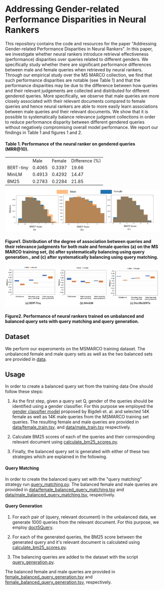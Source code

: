 # Addressing Gender-related Performance Disparities in Neural Rankers

This repository contains the code and resources for the paper 
"Addressing Gender-related Performance Disparities in Neural Rankers". 
In this paper, we investigate whether neural rankers introduce retrieval 
effectiveness (performance) disparities over queries related to different genders.
We specifically study whether there are significant performance differences between
male and female queries when retrieved by neural rankers. Through our empirical 
study over the MS MARCO collection, we find that such performance disparities are
notable (see Table 1) and that the performance disparities may be due to the difference between
how queries and their relevant judgements are collected and distributed for 
different gendered queries.  More specifically, we observe that male queries
are more closely associated with their relevant documents compared to female
queries and hence neural rankers are able to more easily learn associations
between male queries and their relevant documents. We show that it is possible
to systematically balance relevance judgment collections in order to reduce
performance disparity between different gendered queries without negatively 
compromising overall model performance.
We report our findings in Table 1 and figures 1 and 2.
#### Table 1. Performance of the neural ranker on gendered queries (MRR@10).
<table style= margin-left:auto;margin-right:auto;">
    <tr>
        <td></td>
        <td>Male</td>
        <td>Female</td>
        <td>Difference (%)</td>
    </tr>
    <tr>
        <td>BERT-tiny</td>
        <td>0.4065</td>
        <td> 0.3397</td>
        <td>19.66</td>
    </tr>
    <tr>
        <td>MiniLM</td>
        <td>0.4913</td>
        <td>0.4292</td>
        <td>14.47</td>
    </tr>
    <tr>
        <td>BM25</td>
        <td>0.2783</td>
        <td>0.2284</td>
        <td>21.85</td>
    </tr>
</table>

<p align="center">
    <img src="images/distributions.png", width="775", alt="Workflow Diagram">
</p>

#### Figure1. Distribution of the degree of association between queries and their relevance judgments for both male and female queries (a) on the MS MARCO training set, (b) after systematically balancing using query generation., and (c) after systematically balancing using query matching.

<p align="center">
    <img src="images/performance_results.png", width="775", alt="Workflow Diagram">
</p>

#### Figure2. Performance of neural rankers trained on unbalanced and balanced query sets with query matching and query generation.

## Dataset

We perform our experoments on the MSMARCO training dataset. The unbalanced female and male query sets as well as the two balanced sets are provided in [data](https://github.com/shirinssalehi/Addressing-Gender-related-Performance-Disparities-in-Neural-Rankers/tree/main/data).


## Usage

In order to create a balanced query set from the training data One should follow these steps:

1) As the first step, given a query set Q, gender of the queries should be identified using a gender classifier. For this purpose we employed the [gender classifier model](https://github.com/aminbigdeli/Text-Classification-using-Transformers) proposed by Bigdeli et. al. and selected 14K female as well as 14K male queries from the MSMARCO training set queries. The resulting female and male queries are provided in [data/female_train.tsv](https://github.com/shirinssalehi/Addressing-Gender-related-Performance-Disparities-in-Neural-Rankers/tree/main/data/female_train.tsv), and [data/male_train.tsv](https://github.com/shirinssalehi/Addressing-Gender-related-Performance-Disparities-in-Neural-Rankers/tree/main/data/male_train.tsv) respectively.
                                                                                  
2) Calculate BM25 scores of each of the queries and their corresponding relevant document using [calculate_bm25_scores.py](https://github.com/shirinssalehi/Addressing-Gender-related-Performance-Disparities-in-Neural-Rankers/blob/main/calculate_bm25_scores.py).
                                                                                  
3) Finally, the balanced query set is generated with either of these two strategies which are explained in the following.

#### Query Matching
In order to create the balanced query set with the "query matching" strategy run [query_matching.py](https://github.com/shirinssalehi/Addressing-Gender-related-Performance-Disparities-in-Neural-Rankers/blob/main/query_matching.py).
The balanced female and male queries are provided in [data/female_balanced_query_matching.tsv](https://b10200cbde7d/r/gender-related-performance-gap-9BBF/data/female_balanced_query_matching.tsv) and [data/male_balanced_query_matching.tsv](https://b10200cbde7d/r/gender-related-performance-gap-9BBF/data/male_balanced_query_matching.tsv), respectively.

#### Query Generation

1) For each pair of (query, relevant document) in the unbalanced data, we generate 1000 queries from the relevant document. For this purpose, we employ [doct5Query](https://github.com/castorini/docTTTTTquery).
                                                                   
2) For each of the generated queries, the BM25 score between the generated query and it's relevant document is calculated using [calculate_bm25_scores.py](https://github.com/shirinssalehi/Addressing-Gender-related-Performance-Disparities-in-Neural-Rankers/blob/main/calculate_bm25_scores.py).
3) The balancing queries are added to the dataset with the script [query_generation.py](https://github.com/shirinssalehi/Addressing-Gender-related-Performance-Disparities-in-Neural-Rankers/blob/main/query_generation.py).
                                                                   
The balanced female and male queries are provided in [female_balanced_query_generation.tsv](https://github.com/shirinssalehi/Addressing-Gender-related-Performance-Disparities-in-Neural-Rankers/tree/main/data/female_balanced_query_generation.tsv) and [female_balanced_query_generation.tsv](https://github.com/shirinssalehi/Addressing-Gender-related-Performance-Disparities-in-Neural-Rankers/tree/main/data/female_balanced_query_generation.tsv), respectively.





